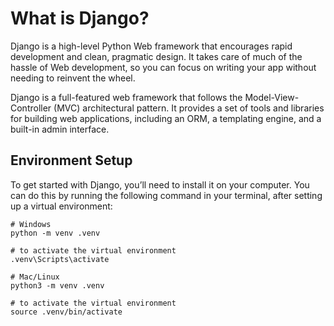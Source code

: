 # What is Django?
Django is a high-level Python Web framework that encourages rapid development and clean, pragmatic design. It takes care of much of the hassle of Web development, so you can focus on writing your app without needing to reinvent the wheel.

Django is a full-featured web framework that follows the Model-View-Controller (MVC) architectural pattern. It provides a set of tools and libraries for building web applications, including an ORM, a templating engine, and a built-in admin interface.

## Environment Setup
To get started with Django, you’ll need to install it on your computer. You can do this by running the following command in your terminal, after setting up a virtual environment:

```
# Windows
python -m venv .venv

# to activate the virtual environment
.venv\Scripts\activate

# Mac/Linux
python3 -m venv .venv

# to activate the virtual environment
source .venv/bin/activate
```